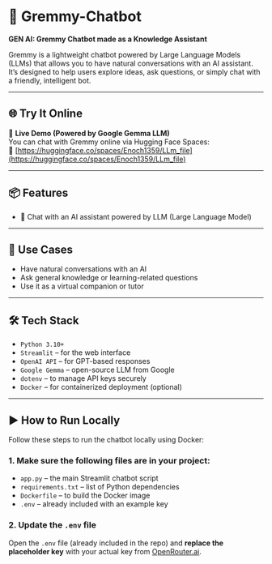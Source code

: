 # 🤖 Gremmy-Chatbot

**GEN AI: Gremmy Chatbot made as a Knowledge Assistant**

Gremmy is a lightweight chatbot powered by Large Language Models (LLMs) that allows you to have natural conversations with an AI assistant. It’s designed to help users explore ideas, ask questions, or simply chat with a friendly, intelligent bot.

---

## 🌐 Try It Online

🚀 **Live Demo (Powered by Google Gemma LLM)**  
You can chat with Gremmy online via Hugging Face Spaces:  
🔗 [https://huggingface.co/spaces/Enoch1359/LLm_file](https://huggingface.co/spaces/Enoch1359/LLm_file)

---

## 📦 Features

- 💬 Chat with an AI assistant powered by LLM (Large Language Model)

---

## 🧪 Use Cases

- Have natural conversations with an AI
- Ask general knowledge or learning-related questions
- Use it as a virtual companion or tutor

---

## 🛠️ Tech Stack

- `Python 3.10+`
- `Streamlit` – for the web interface
- `OpenAI API` – for GPT-based responses
- `Google Gemma` – open-source LLM from Google  
- `dotenv` – to manage API keys securely
- `Docker` – for containerized deployment (optional)

---



## ▶️ How to Run Locally

Follow these steps to run the chatbot locally using Docker:

### 1. Make sure the following files are in your project:
- `app.py` – the main Streamlit chatbot script
- `requirements.txt` – list of Python dependencies
- `Dockerfile` – to build the Docker image
- `.env` – already included with an example key

### 2. Update the `.env` file

Open the `.env` file (already included in the repo) and **replace the placeholder key** with your actual key from [OpenRouter.ai](https://openrouter.ai/).



